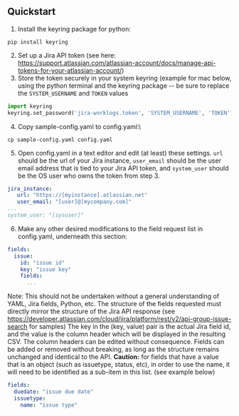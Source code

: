 ## Quickstart

1. Install the keyring package for python:
```shell
pip install keyring
```
2. Set up a Jira API token (see here: https://support.atlassian.com/atlassian-account/docs/manage-api-tokens-for-your-atlassian-account/)
3. Store the token securely in your system keyring (example for mac below, using the python terminal and the keyring 
package -- be sure to replace the `SYSTEM_USERNAME` and `TOKEN` values
```python
import keyring
keyring.set_password('jira-worklogs.token', 'SYSTEM_USERNAME', 'TOKEN')
```
4. Copy sample-config.yaml to config.yaml:\
```shell
cp sample-config.yaml config.yaml
```
5. Open config.yaml in a text editor and edit (at least) these settings. `url` should be the url of your Jira instance,
`user_email` should be the user email address that is tied to your Jira API token, and `system_user` should be the OS
user who owns the token from step 3. 
```yaml
jira_instance:
   url: "https://[myinstance].atlassian.net"
   user_email: "[user]@[mycompany.com]"
...
system_user: "[sysuser]"
```
6. Make any other desired modifications to the field request list in config.yaml, underneath this section:
```yaml
fields:
  issue:
    id: "issue id"
    key: "issue key"
    fields:
      ...
```
Note: This should not be undertaken without a general understanding of YAML, Jira fields, Python, etc. The structure of 
the fields requested must directly mirror the structure of the Jira API response 
(see https://developer.atlassian.com/cloud/jira/platform/rest/v2/api-group-issue-search for samples) The key in the 
(key, value) pair is the actual Jira field id, and the value is the column header which will be displayed in the 
resulting CSV. The column headers can be edited without consequence. Fields can be added or removed without breaking, 
as long as the structure remains unchanged and identical to the API. **Caution:** for fields that have a value that is an 
object (such as issuetype, status, etc), in order to use the name, it will need to be identified as a sub-item in 
this list. (see example below)
```yaml
fields:
  duedate: "issue due date"
  issuetype:
    name: "issue type"
```